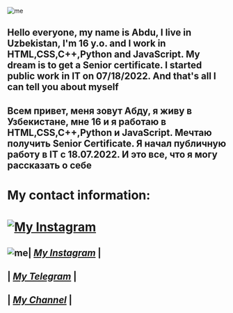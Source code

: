 ![me](https://i.imgur.com/V1w0NfT.jpg)

## Hello everyone, my name is Abdu, I live in Uzbekistan, I'm 16 y.o. and I work in HTML,CSS,C++,Python and JavaScript. My dream is to get a Senior certificate. I started public work in IT on 07/18/2022. And that's all I can tell you about myself
## Всем привет, меня зовут Абду, я живу в Узбекистане, мне 16 и я работаю в HTML,CSS,C++,Python и JavaScript. Мечтаю получить Senior Certificate. Я начал публичную работу в IT с 18.07.2022. И это все, что я могу рассказать о себе

# My contact information:
# <a href="https://Instagram.com/abdu._uyghur"><img src="https://imgur.com/YLW9pyA.jpg" alt="My Instagram"/></a>
## ![me](https://imgur.com/WopTsdt.jpg)| <i><a href="https://Instagram.com/abdu._uyghur">My Instagram</a></i> <b>|</b>
## | <i><a href="https://t.me/abdu_uyghur">My Telegram</a></i> <b>|</b>
## | <i><a href="https://t.me/AbduTools">My Channel</a></i> <b>|</b>
